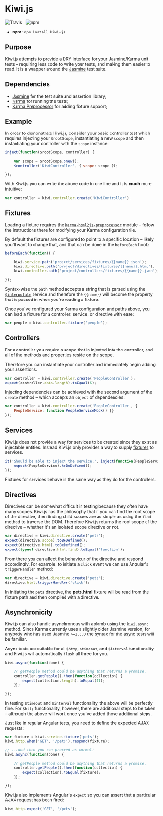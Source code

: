 Kiwi.js
=======

![Travis](https://api.travis-ci.org/Wildhoney/Kiwi.js.png)
&nbsp;
![npm](https://badge.fury.io/js/kiwi-js.png)

* **npm:** `npm install kiwi-js`

Purpose
-------

Kiwi.js attempts to provide a DRY interface for your Jasmine/Karma unit tests &ndash; requiring less code to write your tests, and making them easier to read. It is a wrapper around the [Jasmine](http://jasmine.github.io/) test suite.

Dependencies
-------

 * [Jasmine](http://jasmine.github.io/) for the test suite and assertion library;
 * [Karma](http://karma-runner.github.io/0.12/index.html) for running the tests;
 * [Karma Preprocessor](https://github.com/karma-runner/karma-html2js-preprocessor) for adding fixture support;

Example
-------

In order to demonstrate Kiwi.js, consider your basic controller test which requires injecting your `$rootScope`, instantiating a new `scope` and then instantiating your controller with the `scope` instance:

```javascript
inject(function($rootScope, controller) {

    var scope = $rootScope.$new();
    $controller('KiwiController', { scope: scope });

});
```

With Kiwi.js you can write the above code in one line and it is **much** more intuitive:

```javascript
var controller = kiwi.controller.create('KiwiController');
```

Fixtures
--------

Loading a fixture requires the [`karma-html2js-preprocessor`](https://github.com/karma-runner/karma-html2js-preprocessor) module &ndash; follow the instructions there for modifying your Karma configuration file.

By default the fixtures are configured to point to a specific location &ndash; likely you'll want to change that, and that can be done in the `beforeEach` hook:

```javascript
beforeEach(function() {

    kiwi.service.path('project/services/fixtures/{{name}}.json');
    kiwi.directive.path('project/directives/fixtures/{{name}}.html');
    kiwi.controller.path('project/controllers/fixtures/{{name}}.json');

});
```

Syntax-wise the `path` method accepts a string that is parsed using the [`$interpolate`](https://docs.angularjs.org/api/ng/service/$interpolate) service and therefore the `{{name}}` will become the property that is passed in when you're reading a fixture.

Once you've configured your Karma configuration and paths above, you can load a fixture for a controller, service, or directive with ease:

```javascript
var people = kiwi.controller.fixture('people');
```

Controllers
--------

For a controller you require a scope that is injected into the controller, and all of the methods and properties reside on the scope.

Therefore you can instantiate your controller and immediately begin adding your assertions.

```javascript
var controller = kiwi.controller.create('PeopleController');
expect(controller.data.length).toEqual(5);
```

Injecting dependencies can be achieved with the second argument of the `create` method &ndash; which accepts an `object` of dependencies:

```javascript
var controller = kiwi.controller.create('PeopleController', {
    PeopleService: function PeopleServiceMock() {}
});
```

Services
--------

Kiwi.js does not provide a way for services to be created since they exist as injectable entities. Instead Kiwi.js only provides a way to supply [fixtures](#fixtures) to services.

```javascript
it('Should be able to inject the service;', inject(function(PeopleService) {
    expect(PeopleService).toBeDefined();
});
```

Fixtures for services behave in the same way as they do for the controllers.

Directives
--------

Directives can be somewhat difficult in testing because they often have many scopes. Kiwi.js has the philosophy that if you can find the root scope of the directive, then finding child scopes are as simple as using the `find` method to traverse the DOM. Therefore Kiwi.js returns the root scope of the directive &ndash; whether it's an isolated scope directive or not.

```javascript
var directive = kiwi.directive.create('pets');
expect(directive.scope).toBeDefined();
expect(directive.html).toBeDefined();
expect(typeof directive.html.find).toEqual('function');
```

From there you can affect the behaviour of the directive and respond accordingly. For example, to initiate a `click` event we can use Angular's `triggerHandler` method:

```javascript
var directive = kiwi.directive.create('pets');
directive.html.triggerHandler('click');
```

In initiating the `pets` directive, the **pets.html** fixture will be read from the fixture path and then compiled with a directive.

Asynchronicity
--------

Kiwi.js can also handle asynchronous with aplomb using the `kiwi.async` method. Since Karma currently uses a slightly older Jasmine version, for anybody who has used Jasmine `>=2.0.0` the syntax for the async tests will be familiar.

Async tests are suitable for all `$http`, `$timeout`, and `$interval` functionality &ndash; and Kiwi.js will automatically `flush` all three for you.

```javascript
kiwi.async(function(done) {

    // getPeople method could be anything that returns a promise.
    controller.getPeople().then(function(collection) {
        expect(collection.length).toEqual(11);
    });

});
```

In testing `$timeout` and `$interval` functionality, the above will be perfectly fine. For `$http` functionality, however, there are additional steps to be taken &ndash; although the above will work once you've added those additional steps.

Just like in regular Angular tests, you need to define the expected AJAX requests:

```javascript
var fixture = kiwi.service.fixture('pets');
kiwi.http.when('GET', '/pets').respond(fixture);

// ...And then you can proceed as normal!
kiwi.async(function(done) {

    // getPeople method could be anything that returns a promise.
    controller.getPeople().then(function(collection) {
        expect(collection).toEqual(fixture);
    });

});
```

Kiwi.js also implements Angular's `expect` so you can assert that a particular AJAX request has been fired:

```javascript
kiwi.http.expect('GET', '/pets');
```